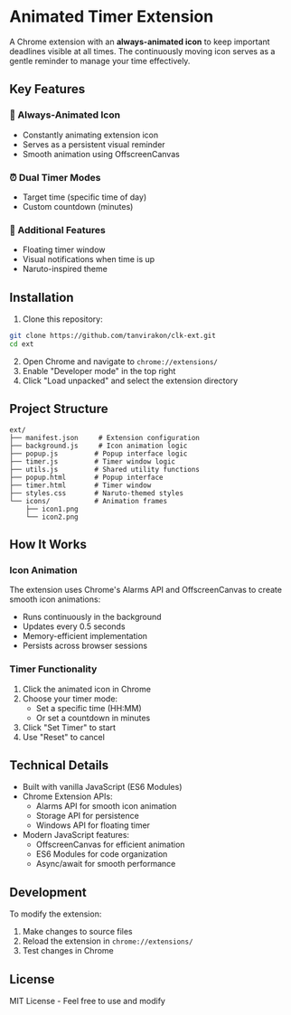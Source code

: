 # Animated Timer Extension

A Chrome extension with an **always-animated icon** to keep important deadlines visible at all times. The continuously moving icon serves as a gentle reminder to manage your time effectively.


## Key Features

### 🔄 Always-Animated Icon
- Constantly animating extension icon
- Serves as a persistent visual reminder
- Smooth animation using OffscreenCanvas

### ⏰ Dual Timer Modes
- Target time (specific time of day)
- Custom countdown (minutes)

### 📌 Additional Features
- Floating timer window
- Visual notifications when time is up
- Naruto-inspired theme

## Installation

1. Clone this repository:
```bash
git clone https://github.com/tanvirakon/clk-ext.git
cd ext
```

2. Open Chrome and navigate to `chrome://extensions/`
3. Enable "Developer mode" in the top right
4. Click "Load unpacked" and select the extension directory

## Project Structure

```
ext/
├── manifest.json     # Extension configuration
├── background.js     # Icon animation logic
├── popup.js         # Popup interface logic
├── timer.js         # Timer window logic
├── utils.js         # Shared utility functions 
├── popup.html       # Popup interface
├── timer.html       # Timer window
├── styles.css       # Naruto-themed styles
└── icons/           # Animation frames
    ├── icon1.png    
    └── icon2.png
```

## How It Works

### Icon Animation
The extension uses Chrome's Alarms API and OffscreenCanvas to create smooth icon animations:
- Runs continuously in the background
- Updates every 0.5 seconds
- Memory-efficient implementation
- Persists across browser sessions

### Timer Functionality
1. Click the animated icon in Chrome
2. Choose your timer mode:
   - Set a specific time (HH:MM)
   - Or set a countdown in minutes
3. Click "Set Timer" to start
4. Use "Reset" to cancel

## Technical Details

- Built with vanilla JavaScript (ES6 Modules)
- Chrome Extension APIs:
  - Alarms API for smooth icon animation
  - Storage API for persistence
  - Windows API for floating timer
- Modern JavaScript features:
  - OffscreenCanvas for efficient animation
  - ES6 Modules for code organization
  - Async/await for smooth performance

## Development

To modify the extension:

1. Make changes to source files
2. Reload the extension in `chrome://extensions/`
3. Test changes in Chrome

## License

MIT License - Feel free to use and modify


